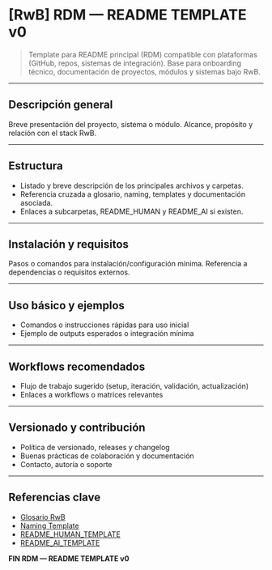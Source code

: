 # [RwB] RDM — README TEMPLATE v0

> Template para README principal (RDM) compatible con plataformas (GitHub, repos, sistemas de integración). Base para onboarding técnico, documentación de proyectos, módulos y sistemas bajo RwB.

---

## Descripción general
Breve presentación del proyecto, sistema o módulo. Alcance, propósito y relación con el stack RwB.

---

## Estructura
- Listado y breve descripción de los principales archivos y carpetas.
- Referencia cruzada a glosario, naming, templates y documentación asociada.
- Enlaces a subcarpetas, README_HUMAN y README_AI si existen.

---

## Instalación y requisitos
Pasos o comandos para instalación/configuración mínima. Referencia a dependencias o requisitos externos.

---

## Uso básico y ejemplos
- Comandos o instrucciones rápidas para uso inicial
- Ejemplo de outputs esperados o integración mínima

---

## Workflows recomendados
- Flujo de trabajo sugerido (setup, iteración, validación, actualización)
- Enlaces a workflows o matrices relevantes

---

## Versionado y contribución
- Política de versionado, releases y changelog
- Buenas prácticas de colaboración y documentación
- Contacto, autoría o soporte

---

## Referencias clave
 - [Glosario RwB](../../knowledges/glossary/rw_b_glosario_code_v_0_core.md)
 - [Naming Template](../naming/rw_b_naming_template_v_1.md)
 - [README_HUMAN_TEMPLATE](./rw_b_readme_human_template_v_0.md)
 - [README_AI_TEMPLATE](./rw_b_readme_ai_template_v_0.md)

**FIN RDM — README TEMPLATE v0**

